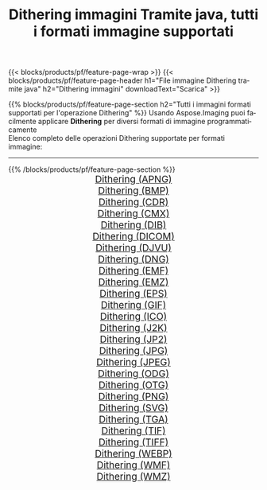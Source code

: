 ﻿---
title: Dithering immagini Tramite java, tutti i formati immagine supportati 
weight: 3920
url: /it/java/dither 
lang: it
langdirlevel: 2
locales: zh-hans,ja,it,ru,de,es,fr,nl,id,lt,pl,pt,vi,tr,ko,zh-hant,ar,hi,th,sv,cs,uk,he
description: Usando Aspose.Imaging puoi facilmente Dithering immagini tramite java
---

{{< blocks/products/pf/feature-page-wrap >}}
{{< blocks/products/pf/feature-page-header h1="File immagine Dithering tramite java" h2="Dithering immagini" downloadText="Scarica" >}}


{{% blocks/products/pf/feature-page-section  h2="Tutti i immagini formati supportati per l'operazione Dithering" %}}
Usando Aspose.Imaging puoi facilmente applicare **Dithering** per diversi formati di immagine programmaticamente
<br/>
Elenco completo delle operazioni Dithering supportate per formati immagine:
<hr/>
{{% /blocks/products/pf/feature-page-section %}}
<div class="container-fluid productfamilypage bg-gray">
    <div class="convertypes bg-gray agp-content section">
        <div class="container">
		<div class="row other-converters" style="gap: 10px;font-size: 19px;text-align:center;">
		    <div class='col-md-2 other-converter remove-lp remove-rp'><a href="/imaging/it/java/dither/apng" style="padding:15px;">Dithering (APNG)</a></div><div class='col-md-2 other-converter remove-lp remove-rp'><a href="/imaging/it/java/dither/bmp" style="padding:15px;">Dithering (BMP)</a></div><div class='col-md-2 other-converter remove-lp remove-rp'><a href="/imaging/it/java/dither/cdr" style="padding:15px;">Dithering (CDR)</a></div><div class='col-md-2 other-converter remove-lp remove-rp'><a href="/imaging/it/java/dither/cmx" style="padding:15px;">Dithering (CMX)</a></div><div class='col-md-2 other-converter remove-lp remove-rp'><a href="/imaging/it/java/dither/dib" style="padding:15px;">Dithering (DIB)</a></div><div class='col-md-2 other-converter remove-lp remove-rp'><a href="/imaging/it/java/dither/dicom" style="padding:15px;">Dithering (DICOM)</a></div><div class='col-md-2 other-converter remove-lp remove-rp'><a href="/imaging/it/java/dither/djvu" style="padding:15px;">Dithering (DJVU)</a></div><div class='col-md-2 other-converter remove-lp remove-rp'><a href="/imaging/it/java/dither/dng" style="padding:15px;">Dithering (DNG)</a></div><div class='col-md-2 other-converter remove-lp remove-rp'><a href="/imaging/it/java/dither/emf" style="padding:15px;">Dithering (EMF)</a></div><div class='col-md-2 other-converter remove-lp remove-rp'><a href="/imaging/it/java/dither/emz" style="padding:15px;">Dithering (EMZ)</a></div><div class='col-md-2 other-converter remove-lp remove-rp'><a href="/imaging/it/java/dither/eps" style="padding:15px;">Dithering (EPS)</a></div><div class='col-md-2 other-converter remove-lp remove-rp'><a href="/imaging/it/java/dither/gif" style="padding:15px;">Dithering (GIF)</a></div><div class='col-md-2 other-converter remove-lp remove-rp'><a href="/imaging/it/java/dither/ico" style="padding:15px;">Dithering (ICO)</a></div><div class='col-md-2 other-converter remove-lp remove-rp'><a href="/imaging/it/java/dither/j2k" style="padding:15px;">Dithering (J2K)</a></div><div class='col-md-2 other-converter remove-lp remove-rp'><a href="/imaging/it/java/dither/jp2" style="padding:15px;">Dithering (JP2)</a></div><div class='col-md-2 other-converter remove-lp remove-rp'><a href="/imaging/it/java/dither/jpg" style="padding:15px;">Dithering (JPG)</a></div><div class='col-md-2 other-converter remove-lp remove-rp'><a href="/imaging/it/java/dither/jpeg" style="padding:15px;">Dithering (JPEG)</a></div><div class='col-md-2 other-converter remove-lp remove-rp'><a href="/imaging/it/java/dither/odg" style="padding:15px;">Dithering (ODG)</a></div><div class='col-md-2 other-converter remove-lp remove-rp'><a href="/imaging/it/java/dither/otg" style="padding:15px;">Dithering (OTG)</a></div><div class='col-md-2 other-converter remove-lp remove-rp'><a href="/imaging/it/java/dither/png" style="padding:15px;">Dithering (PNG)</a></div><div class='col-md-2 other-converter remove-lp remove-rp'><a href="/imaging/it/java/dither/svg" style="padding:15px;">Dithering (SVG)</a></div><div class='col-md-2 other-converter remove-lp remove-rp'><a href="/imaging/it/java/dither/tga" style="padding:15px;">Dithering (TGA)</a></div><div class='col-md-2 other-converter remove-lp remove-rp'><a href="/imaging/it/java/dither/tif" style="padding:15px;">Dithering (TIF)</a></div><div class='col-md-2 other-converter remove-lp remove-rp'><a href="/imaging/it/java/dither/tiff" style="padding:15px;">Dithering (TIFF)</a></div><div class='col-md-2 other-converter remove-lp remove-rp'><a href="/imaging/it/java/dither/webp" style="padding:15px;">Dithering (WEBP)</a></div><div class='col-md-2 other-converter remove-lp remove-rp'><a href="/imaging/it/java/dither/wmf" style="padding:15px;">Dithering (WMF)</a></div><div class='col-md-2 other-converter remove-lp remove-rp'><a href="/imaging/it/java/dither/wmz" style="padding:15px;">Dithering (WMZ)</a></div>
                </div>
        </div>
    </div>
</div>
<br/>
